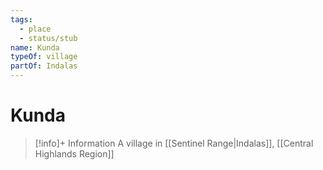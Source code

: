 ```yaml
---
tags:
  - place
  - status/stub
name: Kunda
typeOf: village
partOf: Indalas
---
```

# Kunda
>[!info]+ Information
> A village in [[Sentinel Range|Indalas]], [[Central Highlands Region]]
